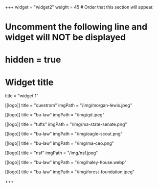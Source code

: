 +++
widget = "widget2"
weight = 45  # Order that this section will appear.

# Uncomment the following line and widget will NOT be displayed
# hidden = true

# Widget title
title = "widget 1"


[[logo]]
  title = "questrom"
  imgPath = "/img/morgan-lewis.jpeg"

[[logo]]
  title = "bu-law"
  imgPath = "/img/gd.jpeg"


[[logo]]
  title = "tufts"
  imgPath = "/img/ma-state-senate.png"


[[logo]]
  title = "bu-law"
  imgPath = "/img/eagle-scout.png"


[[logo]]
  title = "bu-law"
  imgPath = "/img/ma-ceo.png"

[[logo]]
  title = "nsf"
  imgPath = "/img/nsf.jpeg"
  
[[logo]]
  title = "bu-law"
  imgPath = "/img/haley-house.webp"


[[logo]]
  title = "bu-law"
  imgPath = "/img/forest-foundation.jpeg"


+++

